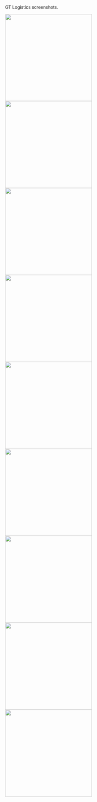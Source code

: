 GT Logistics screenshots.

<img src="screenshots/login_screen.png" width="280"/> <img src="screenshots/main_screen_no_tasks.png" width="280"/> <img src="screenshots/main_screen_with_tasks.png" width="280" />
<img src="screenshots/main_screen_tutorial.png" width="280" /> <img src="screenshots/upload_screen.png" width="280" /> <img src="screenshots/upload_screen_tutorial.png" width="280" />
<img src="screenshots/unload_screen_no_photo.png" width="280" /> <img src="screenshots/confirm_upload_screeen_with_photos.png" width="280" /> <img src="screenshots/main_screen_sending_upload_data.png" width="280" />
